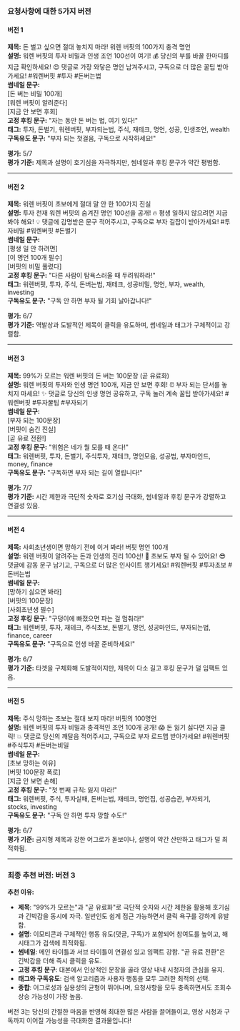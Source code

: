 ### 요청사항에 대한 5가지 버전

#### 버전 1
**제목:** 돈 벌고 싶으면 절대 놓치지 마라! 워렌 버핏의 100가지 충격 명언  
**설명:** 워렌 버핏의 투자 비밀과 인생 조언 100선이 여기! 💰 당신의 부를 바꿀 한마디를 지금 확인하세요! 😍 댓글로 가장 와닿은 명언 남겨주시고, 구독으로 더 많은 꿀팁 받아가세요! #워렌버핏 #투자 #돈버는법  
**썸네일 문구:**  
[돈 버는 비밀 100개]  
[워렌 버핏이 알려준다]  
[지금 안 보면 후회]  
**고정 후킹 문구:** "자는 동안 돈 버는 법, 여기 있다!"  
**태그:** 투자, 돈벌기, 워렌버핏, 부자되는법, 주식, 재테크, 명언, 성공, 인생조언, wealth  
**구독유도 문구:** "부자 되는 첫걸음, 구독으로 시작하세요!"  

**평가:** 5/7  
**평가 기준:** 제목과 설명이 호기심을 자극하지만, 썸네일과 후킹 문구가 약간 평범함.

---

#### 버전 2  
**제목:** 워렌 버핏이 초보에게 절대 말 안 한 100가지 진실  
**설명:** 투자 천재 워렌 버핏의 숨겨진 명언 100선을 공개! 🔥 평생 일하지 않으려면 지금 봐야 해요! 💡 댓글에 감명받은 문구 적어주시고, 구독으로 부자 길잡이 받아가세요! #투자비밀 #워렌버핏 #돈벌기  
**썸네일 문구:**  
[평생 일 안 하려면]  
[이 명언 100개 필수]  
[버핏의 비밀 풀렸다]  
**고정 후킹 문구:** "다른 사람이 탐욕스러울 때 두려워하라!"  
**태그:** 워렌버핏, 투자, 주식, 돈버는법, 재테크, 성공비밀, 명언, 부자, wealth, investing  
**구독유도 문구:** "구독 안 하면 부자 될 기회 날아갑니다!"  

**평가:** 6/7  
**평가 기준:** 역발상과 도발적인 제목이 클릭을 유도하며, 썸네일과 태그가 구체적이고 강렬함.

---

#### 버전 3  
**제목:** 99%가 모르는 워렌 버핏의 돈 버는 100문장 (곧 유료화)  
**설명:** 워렌 버핏의 투자와 인생 명언 100개, 지금 안 보면 후회! ⏰ 부자 되는 단서를 놓치지 마세요! ✨ 댓글로 당신의 인생 명언 공유하고, 구독 눌러 계속 꿀팁 받아가세요! #워렌버핏 #투자꿀팁 #부자되기  
**썸네일 문구:**  
[부자 되는 100문장]  
[버핏이 숨긴 진실]  
[곧 유료 전환!]  
**고정 후킹 문구:** "위험은 네가 뭘 모를 때 온다!"  
**태그:** 워렌버핏, 투자, 돈벌기, 주식투자, 재테크, 명언모음, 성공법, 부자마인드, money, finance  
**구독유도 문구:** "구독하면 부자 되는 길이 열립니다!"  

**평가:** 7/7  
**평가 기준:** 시간 제한과 극단적 숫자로 호기심 극대화, 썸네일과 후킹 문구가 강렬하고 연결성 있음.

---

#### 버전 4  
**제목:** 사회초년생이면 망하기 전에 이거 봐라! 버핏 명언 100개  
**설명:** 워렌 버핏이 알려주는 돈과 인생의 진리 100선! 💸 초보도 부자 될 수 있어요! 😎 댓글에 감동 문구 남기고, 구독으로 더 많은 인사이트 챙기세요! #워렌버핏 #투자초보 #돈버는법  
**썸네일 문구:**  
[망하기 싫으면 봐라]  
[버핏의 100문장]  
[사회초년생 필수]  
**고정 후킹 문구:** "구덩이에 빠졌으면 파는 걸 멈춰라!"  
**태그:** 워렌버핏, 투자, 재테크, 주식초보, 돈벌기, 명언, 성공마인드, 부자되는법, finance, career  
**구독유도 문구:** "구독으로 인생 바꿀 준비하세요!"  

**평가:** 6/7  
**평가 기준:** 타겟을 구체화해 도발적이지만, 제목이 다소 길고 후킹 문구가 덜 임팩트 있음.

---

#### 버전 5  
**제목:** 주식 망하는 초보는 절대 보지 마라! 버핏의 100명언  
**설명:** 워렌 버핏의 투자 비밀과 충격적인 조언 100개 공개! 😱 돈 잃기 싫다면 지금 클릭! 💥 댓글로 당신의 깨달음 적어주시고, 구독으로 부자 로드맵 받아가세요! #워렌버핏 #주식투자 #돈버는비밀  
**썸네일 문구:**  
[초보 망하는 이유]  
[버핏 100문장 폭로]  
[지금 안 보면 손해]  
**고정 후킹 문구:** "첫 번째 규칙: 잃지 마라!"  
**태그:** 워렌버핏, 주식, 투자실패, 돈버는법, 재테크, 명언집, 성공습관, 부자되기, stocks, investing  
**구독유도 문구:** "구독 안 하면 투자 망할 수도!"  

**평가:** 6/7  
**평가 기준:** 금지형 제목과 강한 어그로가 돋보이나, 설명이 약간 산만하고 태그가 덜 최적화됨.

---

### 최종 추천 버전: 버전 3
**추천 이유:**  
- **제목**: "99%가 모르는"과 "곧 유료화"로 극단적 숫자와 시간 제한을 활용해 호기심과 긴박감을 동시에 자극. 일반인도 쉽게 접근 가능하면서 클릭 욕구를 강하게 유발함.  
- **설명**: 이모티콘과 구체적인 행동 유도(댓글, 구독)가 포함되어 참여도를 높이고, 해시태그가 검색에 최적화됨.  
- **썸네일**: 메인 타이틀과 서브 타이틀이 연결성 있고 임팩트 강함. "곧 유료 전환"은 긴박감을 더해 즉시 클릭을 유도.  
- **고정 후킹 문구**: 대본에서 인상적인 문장을 골라 영상 내내 시청자의 관심을 유지.  
- **태그와 구독유도**: 검색 알고리즘과 사용자 행동을 모두 고려한 최적의 선택.  
- **종합**: 어그로성과 실용성의 균형이 뛰어나며, 요청사항을 모두 충족하면서도 조회수 상승 가능성이 가장 높음.  

버전 3는 당신의 간절한 마음을 반영해 최대한 많은 사람을 끌어들이고, 영상 시청과 구독까지 이어질 가능성을 극대화한 결과물입니다!